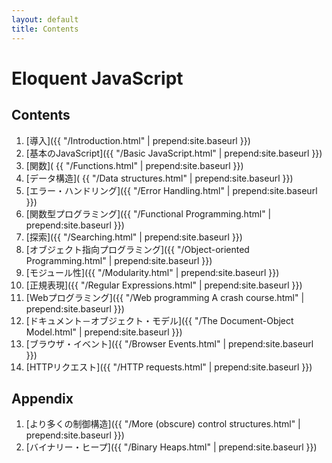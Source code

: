 ```yaml
---
layout: default
title: Contents
---
```


Eloquent JavaScript
===================

Contents
--------

   1. [導入]({{ "/Introduction.html" | prepend:site.baseurl }})
   2. [基本のJavaScript]({{ "/Basic JavaScript.html" | prepend:site.baseurl }})
   3. [関数]( {{ "/Functions.html" | prepend:site.baseurl }})
   4. [データ構造]( {{ "/Data structures.html" | prepend:site.baseurl }})
   5. [エラー・ハンドリング]({{ "/Error Handling.html" | prepend:site.baseurl }})
   6. [関数型プログラミング]({{ "/Functional Programming.html" | prepend:site.baseurl }})
   7. [探索]({{ "/Searching.html" | prepend:site.baseurl }})
   8. [オブジェクト指向プログラミング]({{ "/Object-oriented Programming.html" | prepend:site.baseurl }})
   9. [モジュール性]({{ "/Modularity.html" | prepend:site.baseurl }})
   10. [正規表現]({{ "/Regular Expressions.html" | prepend:site.baseurl }})
   11. [Webプログラミング]({{ "/Web programming A crash course.html" | prepend:site.baseurl }})
   12. [ドキュメント－オブジェクト・モデル]({{ "/The Document-Object Model.html" | prepend:site.baseurl }})
   13. [ブラウザ・イベント]({{ "/Browser Events.html" | prepend:site.baseurl }})
   14. [HTTPリクエスト]({{ "/HTTP requests.html" | prepend:site.baseurl }})

Appendix
--------

   1. [より多くの制御構造]({{ "/More (obscure) control structures.html" | prepend:site.baseurl }})
   2. [バイナリー・ヒープ]({{ "/Binary Heaps.html" | prepend:site.baseurl }})

